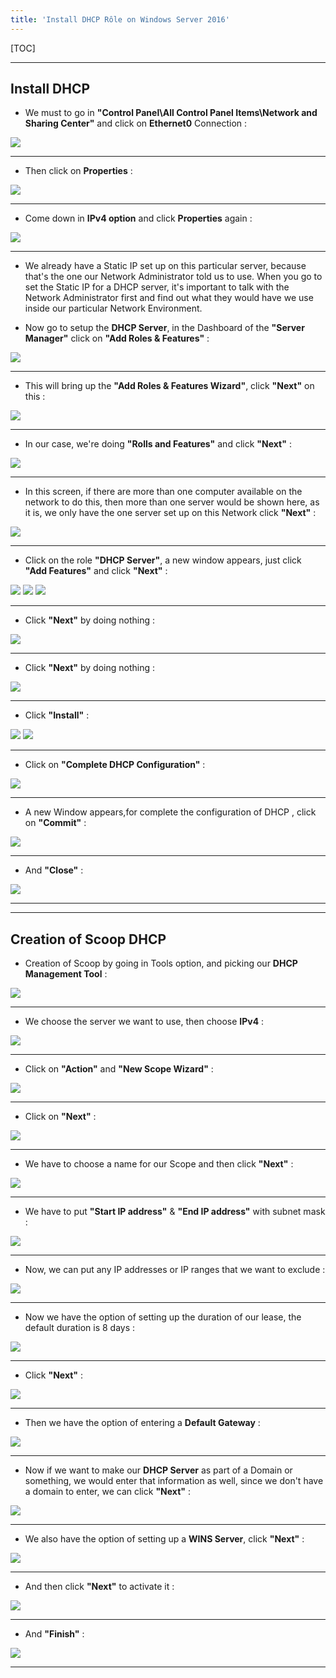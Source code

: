 ```yaml
---
title: 'Install DHCP Rôle on Windows Server 2016'
---
```


[TOC]

---
## Install DHCP 

- We must to go in **"Control Panel\All Control Panel Items\Network and Sharing Center"** and click on **Ethernet0** Connection :

![](Network1.png)

---
- Then click on **Properties** :

![](Network2.png)

---
- Come down in **IPv4 option** and click **Properties** again  :

![](Network3.png?lightbox=800,600&resize=600,400)

---
- We already have a Static IP set up on this particular server, because that's the one our Network Administrator told us to use. When you go to set the Static IP for a DHCP server, it's important to talk with the Network Administrator first and find out what they would have we use inside our particular Network Environment.

- Now go to setup the **DHCP Server**, in the Dashboard of the **"Server Manager"** click on **"Add Roles & Features"** :

![](01-Server-Manager.png)

---
- This will bring up the **"Add Roles & Features Wizard"**, click **"Next"** on this :

![](DHCP1.png)

---
- In our case, we're doing **"Rolls and Features"** and click **"Next"** :

![](DHCP3.png)

---
- In this screen, if there are more than one computer available on the network to do this, then more than one server would be shown here, as it is, we only have the one server set up on this Network click **"Next"** :

![](DHCP3-1.png)

---
- Click on the role **"DHCP Server"**, a new window appears, just click **"Add Features"** and click **"Next"** :

![](DHCP4.png)
![](DHCP5.png)
![](DHCP6.png)

---
- Click **"Next"** by doing nothing :

![](DHCP7.png)

---
- Click **"Next"** by doing nothing :

![](DHCP8.png)

---
- Click **"Install"** :

![](DHCP9.png)
![](DHCP10.png)

---
- Click on **"Complete DHCP Configuration"** :

![](DHCP10-1.png)

---
- A new Window appears,for complete the configuration of DHCP , click on **"Commit"** :

![](DHCP11.png)

---
- And **"Close"** :

![](DHCP12.png)

---
---

## Creation of Scoop DHCP 

- Creation of Scoop by going in Tools option, and picking our **DHCP Management Tool** :

![](DHCP14.png)

---
- We choose the server we want to use, then choose **IPv4** :

![](DHCP14-1.png)

---
- Click on **"Action"** and **"New Scope Wizard"** :

![](DHCP15.png)

---
- Click on **"Next"** :

![](DHCP16.png)

---
- We have to choose a name for our Scope and then click **"Next"** :

![](DHCP17.png)

---
- We have to put **"Start IP address"** & **"End IP address"** with subnet mask :

![](DHCP18.png)

---
- Now, we can put any IP addresses or IP ranges that we want to exclude :

![](DHCP19.png)

---
- Now we have the option of setting up the duration of our lease, the default duration is 8 days :

![](DHCP20.png)

---
- Click **"Next"** :

![](DHCP21.png)

---
- Then we have the option of entering a **Default Gateway** :

![](DHCP22.png)

---
- Now if we want to make our **DHCP Server** as part of a Domain or something, we would enter that information as well, since we don't have a domain to enter, we can click **"Next"** :

![](DHCP23.png)

---
- We also have the option of setting up a **WINS Server**, click **"Next"** :

![](DHCP24.png)

---
- And then click **"Next"** to activate it :

![](DHCP25.png)

---
- And **"Finish"** :

![](DHCP26.png)

---
